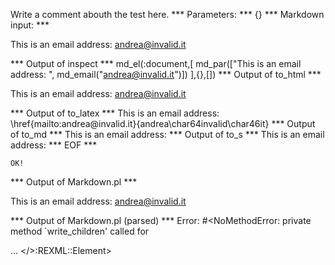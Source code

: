 Write a comment abouth the test here.
*** Parameters: ***
{}
*** Markdown input: ***


This is an email address: <andrea@invalid.it>
	
*** Output of inspect ***
md_el(:document,[
	md_par(["This is an email address: ", md_email("andrea@invalid.it")])
],{},[])
*** Output of to_html ***
<p>This is an email address: <a href='mailto:andrea@invalid.it'>&#097;&#110;&#100;&#114;&#101;&#097;&#064;&#105;&#110;&#118;&#097;&#108;&#105;&#100;&#046;&#105;&#116;</a></p>
*** Output of to_latex ***
This is an email address: \href{mailto:andrea@invalid.it}{andrea\char64invalid\char46it}
*** Output of to_md ***
This is an email address:
*** Output of to_s ***
This is an email address:
*** EOF ***



	OK!



*** Output of Markdown.pl ***
<p>This is an email address: <a href="m&#97;&#105;&#x6C;&#116;o:&#x61;&#x6E;&#100;&#x72;&#x65;&#97;&#64;&#x69;&#110;v&#97;&#x6C;&#x69;&#x64;&#46;&#x69;&#x74;">&#x61;&#x6E;&#100;&#x72;&#x65;&#97;&#64;&#x69;&#110;v&#97;&#x6C;&#x69;&#x64;&#46;&#x69;&#x74;</a></p>

*** Output of Markdown.pl (parsed) ***
Error: #<NoMethodError: private method `write_children' called for <div> ... </>:REXML::Element>
